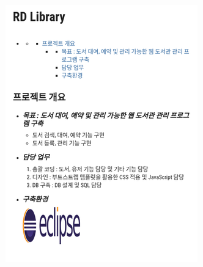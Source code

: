 <div style="font-family: 'Lucida Grande', 'Segoe UI', 'Apple SD Gothic Neo', 'Malgun Gothic', 'Lucida Sans Unicode', Helvetica, Arial, sans-serif; font-size: 0.9em; overflow-x: hidden; overflow-y: auto; margin: 0px !important; padding: 5px 20px 26px !important; background-color: rgb(255, 255, 255);font-family: 'Hiragino Sans GB', 'Microsoft YaHei', STHeiti, SimSun, 'Lucida Grande', 'Lucida Sans Unicode', 'Lucida Sans', 'Segoe UI', AppleSDGothicNeo-Medium, 'Malgun Gothic', Verdana, Tahoma, sans-serif; padding: 20px;padding: 20px; color: rgb(34, 34, 34); font-size: 15px; font-family: 'Roboto Condensed', Tauri, 'Hiragino Sans GB', 'Microsoft YaHei', STHeiti, SimSun, 'Lucida Grande', 'Lucida Sans Unicode', 'Lucida Sans', 'Segoe UI', AppleSDGothicNeo-Medium, 'Malgun Gothic', Verdana, Tahoma, sans-serif; line-height: 1.6; -webkit-font-smoothing: antialiased; background: rgb(255, 255, 255);"><h1 id="rd-library" style="clear: both;font-size: 2.2em; font-weight: bold; margin: 1.5em 0px 1em;margin-top: 0px;"><a name="rd-library" href="#rd-library" style="text-decoration: none; vertical-align: baseline;color: rgb(50, 105, 160);"></a>RD Library</h1><p style="undefined; margin: 0px !important;margin-top: 0px;margin: 1em 0px; word-wrap: break-word;"></p><ul>
<li style="display: list-item; line-height: 1.4em;"><ul>
<li style="display: list-item; line-height: 1.4em;"><ul>
<li style="display: list-item; line-height: 1.4em;"><span class="title">
<a href="#프로젝트-개요" title="프로젝트 개요" style="text-decoration: none; vertical-align: baseline;color: rgb(50, 105, 160);">프로젝트 개요</a>
</span>
<!--span class="number">
0
</span-->
<ul>
<li style="display: list-item; line-height: 1.4em;"><ul>
<li style="display: list-item; line-height: 1.4em;"><span class="title">
<a href="#목표-:-도서-대여,-예약-및-관리-가능한-웹-도서관-관리-프로그램-구축" title="목표 : 도서 대여, 예약 및 관리 가능한 웹 도서관 관리 프로그램 구축" style="text-decoration: none; vertical-align: baseline;color: rgb(50, 105, 160);">목표 : 도서 대여, 예약 및 관리 가능한 웹 도서관 관리 프로그램 구축</a>
</span>
<!--span class="number">
1
</span-->
</li>
<li style="display: list-item; line-height: 1.4em;"><span class="title">
<a href="#담당-업무" title="담당 업무" style="text-decoration: none; vertical-align: baseline;color: rgb(50, 105, 160);">담당 업무</a>
</span>
<!--span class="number">
2
</span-->
</li>
<li style="display: list-item; line-height: 1.4em;"><span class="title">
<a href="#구축환경" title="구축환경" style="text-decoration: none; vertical-align: baseline;color: rgb(50, 105, 160);">구축환경</a>
</span>
<!--span class="number">
3
</span-->
</li>
</ul>
</li>
</ul>
</li>
</ul>
</li>
</ul>
</li>

</ul>
<p style="margin: 1em 0px; word-wrap: break-word;"></p><h3 id="프로젝트-개요" style="clear: both;font-size: 1.6em; font-weight: bold; margin: 1.125em 0px 0.75em;"><a name="프로젝트-개요" href="#프로젝트-개요" style="text-decoration: none; vertical-align: baseline;color: rgb(50, 105, 160);"></a>프로젝트 개요</h3><ul>
<li style="display: list-item; line-height: 1.4em;"><h5 id="목표-:-도서-대여,-예약-및-관리-가능한-웹-도서관-관리-프로그램-구축" style="clear: both;font-size: 1.2em; font-weight: bold; margin: 0.855em 0px 0.57em;margin-top: 0px;"><a name="목표-:-도서-대여,-예약-및-관리-가능한-웹-도서관-관리-프로그램-구축" href="#목표-:-도서-대여,-예약-및-관리-가능한-웹-도서관-관리-프로그램-구축" style="text-decoration: none; vertical-align: baseline;color: rgb(50, 105, 160);"></a>목표 : 도서 대여, 예약 및 관리 가능한 웹 도서관 관리 프로그램 구축</h5>
<ul>
<li style="display: list-item; line-height: 1.4em;">도서 검색, 대여, 예약 기능 구현</li><li style="display: list-item; line-height: 1.4em;">도서 등록, 관리 기능 구현</li></ul>
</li></ul><ul>
<li style="display: list-item; line-height: 1.4em;"><h5 id="담당-업무" style="clear: both;font-size: 1.2em; font-weight: bold; margin: 0.855em 0px 0.57em;margin-top: 0px;"><a name="담당-업무" href="#담당-업무" style="text-decoration: none; vertical-align: baseline;color: rgb(50, 105, 160);"></a>담당 업무</h5>
<ol style="list-style-type: decimal;">
<li style="display: list-item; line-height: 1.4em;">총괄 코딩 : 도서, 유저 기능 담당 및 기타 기능 담당</li><li style="display: list-item; line-height: 1.4em;">디자인 : 부트스트랩 템플릿을 활용한 CSS 적용 및 JavaScript 담당</li><li style="display: list-item; line-height: 1.4em;">DB 구축 : DB 설계 및 SQL 담당</li></ol>
</li></ul><ul>
<li style="display: list-item; line-height: 1.4em;"><h5 id="구축환경" style="clear: both;font-size: 1.2em; font-weight: bold; margin: 0.855em 0px 0.57em;margin-top: 0px;"><a name="구축환경" href="#구축환경" style="text-decoration: none; vertical-align: baseline;color: rgb(50, 105, 160);"></a>구축환경</h5>
<img src="\imgs\이클립스.png" alt="이클립스" style="max-width: 100%;"></li></ul></div>
